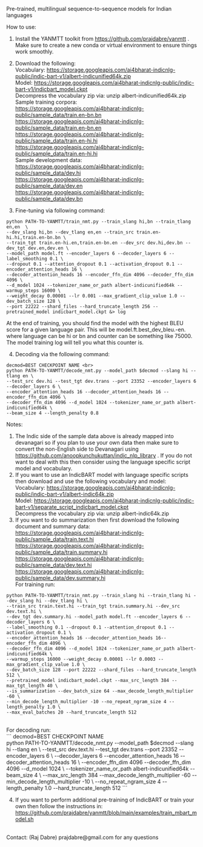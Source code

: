 Pre-trained, multilingual sequence-to-sequence models for Indian languages

How to use:

1. Install the YANMTT toolkit from https://github.com/prajdabre/yanmtt . Make sure to create a new conda or virtual environment to ensure things work smoothly.

2. Download the following: <br>
Vocabulary: https://storage.googleapis.com/ai4bharat-indicnlg-public/indic-bart-v1/albert-indicunified64k.zip <br>
Model: https://storage.googleapis.com/ai4bharat-indicnlg-public/indic-bart-v1/indicbart_model.ckpt <br> 
Decompress the vocabulary zip via: unzip albert-indicunified64k.zip <br>
Sample training corpora: <br>
https://storage.googleapis.com/ai4bharat-indicnlg-public/sample_data/train.en-bn.bn <br>
https://storage.googleapis.com/ai4bharat-indicnlg-public/sample_data/train.en-bn.en <br>
https://storage.googleapis.com/ai4bharat-indicnlg-public/sample_data/train.en-hi.hi <br>
https://storage.googleapis.com/ai4bharat-indicnlg-public/sample_data/train.en-hi.hi <br> 
Sample development data: <br>
https://storage.googleapis.com/ai4bharat-indicnlg-public/sample_data/dev.hi <br>
https://storage.googleapis.com/ai4bharat-indicnlg-public/sample_data/dev.en <br>
https://storage.googleapis.com/ai4bharat-indicnlg-public/sample_data/dev.bn <br>

3. Fine-tuning via following command: <br>
```
python PATH-TO-YANMTT/train_nmt.py --train_slang hi,bn --train_tlang en,en  \
--dev_slang hi,bn --dev_tlang en,en --train_src train.en-hi.hi,train.en-bn.bn \
--train_tgt train.en-hi.en,train.en-bn.en --dev_src dev.hi,dev.bn --dev_tgt dev.en,dev.en \
--model_path model.ft --encoder_layers 6 --decoder_layers 6 --label_smoothing 0.1 \
--dropout 0.1 --attention_dropout 0.1 --activation_dropout 0.1 --encoder_attention_heads 16 \
--decoder_attention_heads 16 --encoder_ffn_dim 4096 --decoder_ffn_dim 4096 \
--d_model 1024 --tokenizer_name_or_path albert-indicunified64k --warmup_steps 16000 \
--weight_decay 0.00001 --lr 0.001 --max_gradient_clip_value 1.0 --dev_batch_size 128 \
--port 22222 --shard_files --hard_truncate_length 256 --pretrained_model indicbart_model.ckpt &> log
```
At the end of training, you should find the model with the highest BLEU score for a given language pair. This will be model.ft.best_dev_bleu.<language>-en.<counter> where language can be  hi or bn and counter can be something like 75000. The model training log will tell you what this counter is. <br>

4. Decoding via the following command: <br>
```
decmod=BEST CHECKPOINT NAME <br>
python PATH-TO-YANMTT/decode_nmt.py --model_path $decmod --slang hi --tlang en \
--test_src dev.hi --test_tgt dev.trans --port 23352 --encoder_layers 6 --decoder_layers 6 \
--encoder_attention_heads 16 --decoder_attention_heads 16 --encoder_ffn_dim 4096 \
--decoder_ffn_dim 4096 --d_model 1024 --tokenizer_name_or_path albert-indicunified64k \
--beam_size 4 --length_penalty 0.8
```

Notes:

1. The Indic side of the sample data above is already mapped into devanagari so if you plan to use your own data then make sure to convert the non-English side to Devanagari using https://github.com/anoopkunchukuttan/indic_nlp_library . If you do not want to deal with this then consider using the language specific script model and vocabulary.
2. If you want to use an IndicBART model with language specific scripts then download and use the following vocabulary and model: <br>
Vocabulary: https://storage.googleapis.com/ai4bharat-indicnlg-public/indic-bart-v1/albert-indic64k.zip <br>
Model: https://storage.googleapis.com/ai4bharat-indicnlg-public/indic-bart-v1/separate_script_indicbart_model.ckpt <br> 
Decompress the vocabulary zip via: unzip albert-indic64k.zip <br>
3. If you want to do summarization then first download the following document and summary data: <br>
https://storage.googleapis.com/ai4bharat-indicnlg-public/sample_data/train.text.hi <br>
https://storage.googleapis.com/ai4bharat-indicnlg-public/sample_data/train.summary.hi <br>
https://storage.googleapis.com/ai4bharat-indicnlg-public/sample_data/dev.text.hi <br>
https://storage.googleapis.com/ai4bharat-indicnlg-public/sample_data/dev.summary.hi <br>
For training run: <br>
```
python PATH-TO-YANMTT/train_nmt.py --train_slang hi --train_tlang hi --dev_slang hi --dev_tlang hi \
--train_src train.text.hi --train_tgt train.summary.hi --dev_src dev.text.hi \
--dev_tgt dev.summary.hi --model_path model.ft --encoder_layers 6 --decoder_layers 6 \
--label_smoothing 0.1 --dropout 0.1 --attention_dropout 0.1 --activation_dropout 0.1 \
--encoder_attention_heads 16 --decoder_attention_heads 16--encoder_ffn_dim 4096 \
--decoder_ffn_dim 4096 --d_model 1024 --tokenizer_name_or_path albert-indicunified64k \
--warmup_steps 16000 --weight_decay 0.00001 --lr 0.0003 --max_gradient_clip_value 1.0 \
--dev_batch_size 128 --port 22222 --shard_files --hard_truncate_length 512 \
--pretrained_model indicbart_model.ckpt --max_src_length 384 --max_tgt_length 40 \
--is_summarization --dev_batch_size 64 --max_decode_length_multiplier -60 \
--min_decode_length_multiplier -10 --no_repeat_ngram_size 4 --length_penalty 1.0 \
--max_eval_batches 20 --hard_truncate_length 512 
```
<br>
For decoding run: <br>
```
decmod=BEST CHECKPOINT NAME <br>
python PATH-TO-YANMTT/decode_nmt.py --model_path $decmod --slang hi --tlang en \
--test_src dev.text.hi --test_tgt dev.trans --port 23352 --encoder_layers 6 \
  --decoder_layers 6 --encoder_attention_heads 16 --decoder_attention_heads 16 \
--encoder_ffn_dim 4096 --decoder_ffn_dim 4096 --d_model 1024 \
--tokenizer_name_or_path albert-indicunified64k --beam_size 4 \
--max_src_length 384 --max_decode_length_multiplier -60 --min_decode_length_multiplier -10 \
--no_repeat_ngram_size 4 --length_penalty 1.0 --hard_truncate_length 512 
```
<br>

4. If you want to perform additional pre-training of IndicBART or train your own then follow the instructions in: https://github.com/prajdabre/yanmtt/blob/main/examples/train_mbart_model.sh

<br>
Contact: (Raj Dabre) prajdabre@gmail.com for any questions
